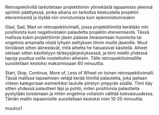 Retrospektiivillä tarkoitetaan projektitiimin ytimekästä tapaamista yleensä sprintin päättyessä, jonka aikana on tarkoitus keskustella projektin etenemisestä ja löytää niin onnistumisia kuin epäonnistumisiakin

Glad, Sad, Mad  on retrospektiivimalli, jossa projektitiimiltä kerätään niin positiivista kuin negatiivistakin palautetta projektin etenemisestä. Tässä mallissa kukin projektitiimin jäsen pääsee ilmaisemaan huomioita tai ongelmia antamalla niistä lyhyen selityksen tiimin muille jäsenille. Muut tiimiläiset sitten äänestävät, mitä aihetta he haluaisivat käsitellä. Aiheet otetaan sitten käsittelyyn tärkeysjärjestyksessä, ja tiimi miettii yhdessä tapoja puuttua esille nostettuihin aiheisiin. Tälle retrospektiivimallille suositellaan kestoksi maksimissaan 60 minuuttia.

Start, Stop, Continue, More of, Less of Wheel on toinen retrospektiivimalli. Tässä mallissa tapaamisen vetäjä kerää tiimiltä palautetta, joka jaetaan viiteen kategoriaan esimerkiksi taululle piiretyn ympyrän sisälle. Tiimi käy sitten yhdessä palautteet läpi ja pohtii, miten positiivisia palautteita pystytään toistamaan ja miten ongelmia voitaisiin välttää tulevaisuudessa. Tämän mallin tapaamisille suositellaan kestoksi noin 10-25 minuuttia.

muutos1
